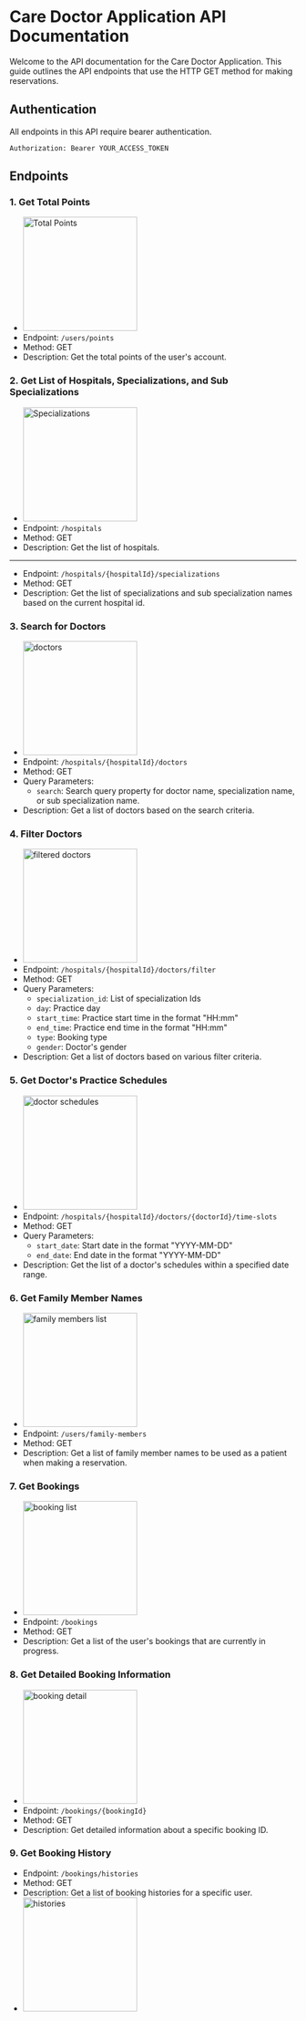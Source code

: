 # Care Doctor Application API Documentation

Welcome to the API documentation for the Care Doctor Application. This guide outlines the API endpoints that use the HTTP GET method for making reservations.

## Authentication

All endpoints in this API require bearer authentication. 

```plaintext
Authorization: Bearer YOUR_ACCESS_TOKEN
```
## Endpoints

### 1. Get Total Points

- <img src="./screenshots/home_page.jpg" alt="Total Points" width="200">
- Endpoint: `/users/points`
- Method: GET
- Description: Get the total points of the user's account.

### 2. Get List of Hospitals, Specializations, and Sub Specializations

- <img src="./screenshots/specialization_page.jpg" alt="Specializations" width="200">
- Endpoint: `/hospitals`
- Method: GET
- Description: Get the list of hospitals.


***

- Endpoint: `/hospitals/{hospitalId}/specializations`
- Method: GET
- Description: Get the list of specializations and sub specialization names based on the current hospital id.

### 3. Search for Doctors

- <img src="./screenshots/search_page.jpg" alt="doctors" width="200">
- Endpoint: `/hospitals/{hospitalId}/doctors`
- Method: GET
- Query Parameters:
  - `search`: Search query property for doctor name, specialization name, or sub specialization name.
- Description: Get a list of doctors based on the search criteria.


### 4. Filter Doctors

- <img src="./screenshots/filter_page.jpg" alt="filtered doctors" width="200">
- Endpoint: `/hospitals/{hospitalId}/doctors/filter`
- Method: GET
- Query Parameters:
  - `specialization_id`: List of specialization Ids
  - `day`: Practice day
  - `start_time`: Practice start time in the format "HH:mm"
  - `end_time`: Practice end time in the format "HH:mm"
  - `type`: Booking type
  - `gender`: Doctor's gender
- Description: Get a list of doctors based on various filter criteria.

### 5. Get Doctor's Practice Schedules

- <img src="./screenshots/doctor_schedule.jpg" alt="doctor schedules" width="200">
- Endpoint: `/hospitals/{hospitalId}/doctors/{doctorId}/time-slots`
- Method: GET
- Query Parameters:
  - `start_date`: Start date in the format "YYYY-MM-DD"
  - `end_date`: End date in the format "YYYY-MM-DD"
- Description: Get the list of a doctor's schedules within a specified date range.

### 6. Get Family Member Names

- <img src="./screenshots/booking_page.jpg" alt="family members list" width="200">
- Endpoint: `/users/family-members`
- Method: GET
- Description: Get a list of family member names to be used as a patient when making a reservation.

### 7. Get Bookings

- <img src="./screenshots/booking_list.jpg" alt="booking list" width="200">
- Endpoint: `/bookings`
- Method: GET
- Description: Get a list of the user's bookings that are currently in progress.

### 8. Get Detailed Booking Information

- <img src="./screenshots/detail_booking.jpg" alt="booking detail" width="200">
- Endpoint: `/bookings/{bookingId}`
- Method: GET
- Description: Get detailed information about a specific booking ID.

### 9. Get Booking History

- Endpoint: `/bookings/histories`
- Method: GET
- Description: Get a list of booking histories for a specific user.
- <img src="./screenshots/history_page.jpg" alt="histories" width="200">
